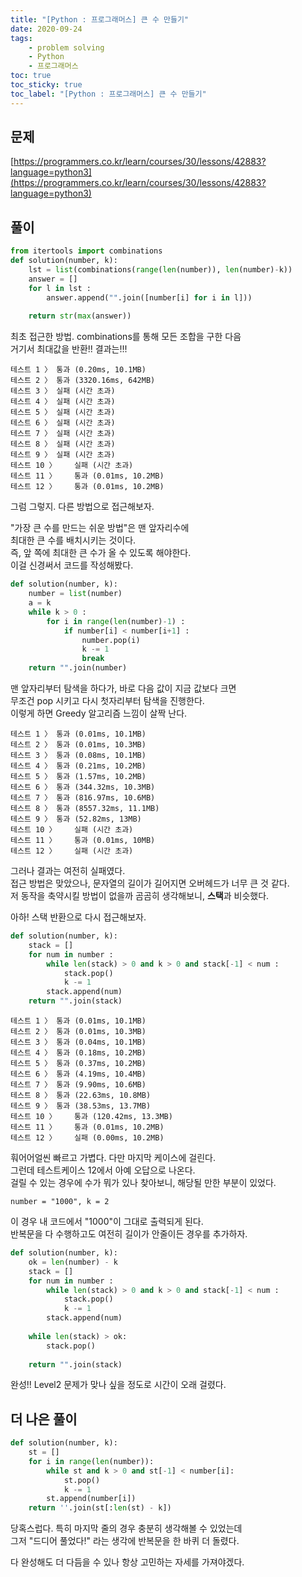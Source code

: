 ```yaml
---
title: "[Python : 프로그래머스] 큰 수 만들기"
date: 2020-09-24
tags:
    - problem solving
    - Python
    - 프로그래머스
toc: true
toc_sticky: true
toc_label: "[Python : 프로그래머스] 큰 수 만들기"
---
```

## 문제
[https://programmers.co.kr/learn/courses/30/lessons/42883?language=python3](https://programmers.co.kr/learn/courses/30/lessons/42883?language=python3)
## 풀이
```python
from itertools import combinations
def solution(number, k):
    lst = list(combinations(range(len(number)), len(number)-k))
    answer = []
    for l in lst :
        answer.append("".join([number[i] for i in l]))
    
    return str(max(answer))
```
최초 접근한 방법. combinations를 통해 모든 조합을 구한 다음  
거기서 최대값을 반환!! 결과는!!!  
```
테스트 1 〉	통과 (0.20ms, 10.1MB)
테스트 2 〉	통과 (3320.16ms, 642MB)
테스트 3 〉	실패 (시간 초과)
테스트 4 〉	실패 (시간 초과)
테스트 5 〉	실패 (시간 초과)
테스트 6 〉	실패 (시간 초과)
테스트 7 〉	실패 (시간 초과)
테스트 8 〉	실패 (시간 초과)
테스트 9 〉	실패 (시간 초과)
테스트 10 〉	실패 (시간 초과)
테스트 11 〉	통과 (0.01ms, 10.2MB)
테스트 12 〉	통과 (0.01ms, 10.2MB)
```
그럼 그렇지. 다른 방법으로 접근해보자.  
  
"가장 큰 수를 만드는 쉬운 방법"은 맨 앞자리수에  
최대한 큰 수를 배치시키는 것이다.  
즉, 앞 쪽에 최대한 큰 수가 올 수 있도록 해야한다.  
이걸 신경써서 코드를 작성해봤다.  
```python
def solution(number, k):
    number = list(number)
    a = k
    while k > 0 :
        for i in range(len(number)-1) :
            if number[i] < number[i+1] :
                number.pop(i)
                k -= 1
                break
    return "".join(number)
```
맨 앞자리부터 탐색을 하다가, 바로 다음 값이 지금 값보다 크면  
무조건 pop 시키고 다시 첫자리부터 탐색을 진행한다.  
이렇게 하면 Greedy 알고리즘 느낌이 살짝 난다.
```
테스트 1 〉	통과 (0.01ms, 10.1MB)
테스트 2 〉	통과 (0.01ms, 10.3MB)
테스트 3 〉	통과 (0.08ms, 10.1MB)
테스트 4 〉	통과 (0.21ms, 10.2MB)
테스트 5 〉	통과 (1.57ms, 10.2MB)
테스트 6 〉	통과 (344.32ms, 10.3MB)
테스트 7 〉	통과 (816.97ms, 10.6MB)
테스트 8 〉	통과 (8557.32ms, 11.1MB)
테스트 9 〉	통과 (52.82ms, 13MB)
테스트 10 〉	실패 (시간 초과)
테스트 11 〉	통과 (0.01ms, 10MB)
테스트 12 〉	실패 (시간 초과)
```
그러나 결과는 여전히 실패였다.  
접근 방법은 맞았으나, 문자열의 길이가 길어지면 오버헤드가 너무 큰 것 같다.  
저 동작을 축약시킬 방법이 없을까 곰곰히 생각해보니, **스택**과 비슷했다.  
  
아하! 스택 반환으로 다시 접근해보자.  
```python
def solution(number, k):
    stack = []
    for num in number :
        while len(stack) > 0 and k > 0 and stack[-1] < num :
            stack.pop()
            k -= 1
        stack.append(num)
    return "".join(stack)
```
```
테스트 1 〉	통과 (0.01ms, 10.1MB)
테스트 2 〉	통과 (0.01ms, 10.3MB)
테스트 3 〉	통과 (0.04ms, 10.1MB)
테스트 4 〉	통과 (0.18ms, 10.2MB)
테스트 5 〉	통과 (0.37ms, 10.2MB)
테스트 6 〉	통과 (4.19ms, 10.4MB)
테스트 7 〉	통과 (9.90ms, 10.6MB)
테스트 8 〉	통과 (22.63ms, 10.8MB)
테스트 9 〉	통과 (38.53ms, 13.7MB)
테스트 10 〉	통과 (120.42ms, 13.3MB)
테스트 11 〉	통과 (0.01ms, 10.2MB)
테스트 12 〉	실패 (0.00ms, 10.2MB)
```
훠어어얼씬 빠르고 가볍다. 다만 마지막 케이스에 걸린다.  
그런데 테스트케이스 12에서 아예 오답으로 나온다.  
걸릴 수 있는 경우에 수가 뭐가 있나 찾아보니, 해당될 만한 부분이 있었다.  
```
number = "1000", k = 2
```
이 경우 내 코드에서 "1000"이 그대로 출력되게 된다.  
반복문을 다 수행하고도 여전히 길이가 안줄이든 경우를 추가하자.  
```python
def solution(number, k):
    ok = len(number) - k
    stack = []
    for num in number :
        while len(stack) > 0 and k > 0 and stack[-1] < num :
            stack.pop()
            k -= 1
        stack.append(num)
    
    while len(stack) > ok:
        stack.pop()
    
    return "".join(stack)
```
완성!!
Level2 문제가 맞나 싶을 정도로 시간이 오래 걸렸다.  

## 더 나은 풀이
```python
def solution(number, k):
    st = []
    for i in range(len(number)):
        while st and k > 0 and st[-1] < number[i]:
            st.pop()
            k -= 1
        st.append(number[i])
    return ''.join(st[:len(st) - k])
```
당혹스럽다. 특히 마지막 줄의 경우 충분히 생각해볼 수 있었는데  
그저 "드디어 풀었다!" 라는 생각에 반복문을 한 바퀴 더 돌렸다.  
  
다 완성해도 더 다듬을 수 있나 항상 고민하는 자세를 가져야겠다.  